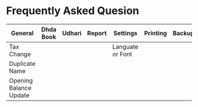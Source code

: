 # Frequently Asked Quesion

| General                | Dhda Book | Udhari | Report | Settings         | Printing | Backup | SMS |
| ---------------------- | --------- | ------ | ------ | ---------------- | -------- | ------ | --- |
| Tax Change             |           |        |        | Languate or Font |          |        |     |
| Duplicate Name         |           |        |        |                  |          |        |     |
| Opening Balance Update |           |        |        |                  |          |        |     |
